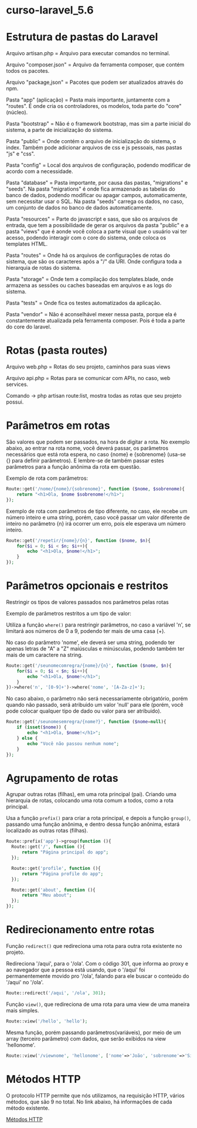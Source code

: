 # curso-laravel_5.6

# Estrutura de pastas do Laravel
  Arquivo artisan.php = Arquivo para executar comandos no terminal.

  Arquivo "composer.json" = Arquivo da ferramenta composer, que contém todos os pacotes.

  Arquivo "package,json" = Pacotes que podem ser atualizados através do npm.

  Pasta "app" (aplicação) = Pasta mais importante, juntamente com a "routes". É onde cria os controladores, os modelos, toda parte do "core" (núcleo).

  Pasta "bootstrap" = Não é o framework bootstrap, mas sim a parte inicial do sistema, a parte de inicialização do sistema.

  Pasta "public" = Onde contém o arquivo de inicialização do sistema, o index. Também pode adicionar arquivos de css e js pessoais, nas pastas "js" e "css".

  Pasta "config" = Local dos arquivos de configuração, podendo modificar de acordo com a necessidade.

  Pasta "database" = Pasta importante, por causa das pastas, "migrations" e "seeds". Na pasta "migrations" é onde fica armazenado as tabelas do banco de dados, podendo modificar ou apagar campos, automaticamente, sem necessitar usar o SQL. Na pasta "seeds" carrega os dados, no caso, um conjunto de dados no banco de dados automaticamente.

  Pasta "resources" = Parte do javascript e sass, que são os arquivos de entrada, que tem a possibilidade de gerar os arquivos da pasta "public" e a pasta "views" que é aonde você coloca a parte visual que o usuário vai ter acesso, podendo interagir com o core do sistema, onde coloca os templates HTML.

  Pasta "routes" = Onde há os arquivos de configurações de rotas do sistema, que são os caracteres após a "/" da URI. Onde configura toda a hierarquia de rotas do sistema.

  Pasta "storage" = Onde tem a compilação dos templates.blade, onde armazena as sessões ou caches baseadas em arquivos e as logs do sistema.

  Pasta "tests" = Onde fica os testes automatizados da aplicação.

  Pasta "vendor" = Não é aconselhável mexer nessa pasta, porque ela é constantemente atualizada pela ferramenta composer. Pois é toda a parte do core do laravel.


# Rotas (pasta routes)

  Arquivo web.php = Rotas do seu projeto, caminhos para suas views

  Arquivo api.php = Rotas para se comunicar com APIs, no caso, web services.

  Comando -> php artisan route:list, mostra todas as rotas que seu projeto possui.

# Parâmetros em rotas
  São valores que podem ser passados, na hora de digitar a rota.
  No exemplo abaixo, ao entrar na rota nome, você deverá passar, os parâmetros necessários que está rota espera, no caso {nome} e {sobrenome} (usa-se {} para definir parâmetros). E lembre-se de também passar estes parâmetros para a função anônima da rota em questão.

  Exemplo de rota com parâmetros:

```php
Route::get('/nome/{nome}/{sobrenome}', function ($nome, $sobrenome){
    return "<h1>Ola, $nome $sobrenome!</h1>";
});
```

  Exemplo de rota com parâmetros de tipo diferente, no caso, ele recebe um número inteiro e uma string, porém, caso você passar um valor diferente de inteiro no parâmetro {n} irá ocorrer um erro, pois ele esperava um número inteiro.

```php
Route::get('/repetir/{nome}/{n}', function ($nome, $n){
    for($i = 0; $i < $n; $i++){
        echo "<h1>Ola, $nome!</h1>";
    }
});
``` 

# Parâmetros opcionais e restritos

  Restringir os tipos de valores passados nos parâmetros pelas rotas

  Exemplo de parâmetros restritos a um tipo de valor:

  Utiliza a função `where()` para restringir parâmetros, no caso a variável 'n', se limitará aos números de 0 a 9, podendo ter mais de uma casa (+).

  No caso do parâmetro 'nome', ele deverá ser uma string, podendo ter apenas letras de "A" a "Z" maiúsculas e minúsculas, podendo também ter mais de um caractere na string.

```php
Route::get('/seunomecomregra/{nome}/{n}', function ($nome, $n){
    for($i = 0; $i < $n; $i++){
        echo "<h1>Ola, $nome!</h1>";
    }
})->where('n', '[0-9]+')->where('nome', '[A-Za-z]+');
```

No caso abaixo, o parâmetro não será necessariamente obrigatório, porém quando não passado, será atribuido um valor 'null' para ele (porém, você pode colocar qualquer tipo de dado ou valor para ser atribuido).

```php
Route::get('/seunomesemregra/{nome?}', function ($nome=null){
    if (isset($nome)) {
        echo "<h1>Ola, $nome!</h1>";
    } else {
        echo "Você não passou nenhum nome";
    }
});
```

# Agrupamento de rotas
  Agrupar outras rotas (filhas), em uma rota principal (pai). Criando uma hierarquia de rotas, colocando uma rota comum a todos, como a rota principal.

  Usa a função `prefix()` para criar a rota principal, e depois a função `group()`, passando uma função anônima, e dentro dessa função anônima, estará localizado as outras rotas (filhas).

```php
Route::prefix('app')->group(function (){
  Route::get('/', function (){
      return "Página principal do app";
  });

  Route::get('profile', function (){
      return "Página profile do app";
  });

  Route::get('about', function (){
      return "Meu about";
  });
});
```

# Redirecionamento entre rotas 

Função `redirect()` que redireciona uma rota para outra rota existente no projeto.

Redireciona '/aqui', para o '/ola'. Com o código 301, que informa ao proxy e ao navegador que a pessoa está usando, que o '/aqui' foi permanentemente movido pro '/ola', falando para ele buscar o conteúdo do '/aqui' no '/ola'.

```php
Route::redirect('/aqui', '/ola', 301);
```

Função `view()`, que redireciona de uma rota para uma view de uma maneira mais simples.

```php
Route::view('/hello', 'hello');
```

Mesma função, porém passando parâmetros(variáveis), por meio de um array (terceiro parâmetro) com dados, que serão exibidos na view 'hellonome'.

```php
Route::view('/viewnome', 'hellonome', ['nome'=>'João', 'sobrenome'=>'Silva']);
```

# Métodos HTTP

O protocolo HTTP permite que nós utilizamos, na requisição HTTP, vários métodos, que são 9 no total. No link abaixo, há informações de cada método existente.

[Métodos HTTP](https://developer.mozilla.org/pt-BR/docs/Web/HTTP/Methods)
